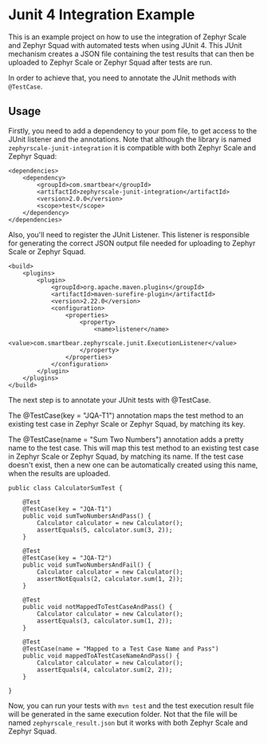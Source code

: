 # Junit 4 Integration Example

This is an example project on how to use the integration of Zephyr Scale and Zephyr Squad with automated tests when using JUnit 4. This JUnit mechanism creates a JSON file containing the test results that can then be uploaded to Zephyr Scale or Zephyr Squad after tests are run.

In order to achieve that, you need to annotate the JUnit methods with `@TestCase`.

## Usage

Firstly, you need to add a dependency to your pom file, to get access to the JUnit listener and the annotations. Note that although the library is named `zephyrscale-junit-integration` it is compatible with both Zephyr Scale and Zephyr Squad:

```
<dependencies>
    <dependency>
        <groupId>com.smartbear</groupId>
        <artifactId>zephyrscale-junit-integration</artifactId>
        <version>2.0.0</version>
        <scope>test</scope>
    </dependency>
</dependencies>
```

Also, you'll need to register the JUnit Listener. This listener is responsible for generating the correct JSON
output file needed for uploading to Zephyr Scale or Zephyr Squad.

```
<build>
    <plugins>
        <plugin>
            <groupId>org.apache.maven.plugins</groupId>
            <artifactId>maven-surefire-plugin</artifactId>
            <version>2.22.0</version>
            <configuration>
                <properties>
                    <property>
                        <name>listener</name>
                        <value>com.smartbear.zephyrscale.junit.ExecutionListener</value>
                    </property>
                </properties>
            </configuration>
        </plugin>
    </plugins>
</build>
```

The next step is to annotate your JUnit tests with @TestCase.

The @TestCase(key = "JQA-T1") annotation maps the test method to an existing test case in Zephyr Scale or Zephyr Squad, by matching its key.

The @TestCase(name = "Sum Two Numbers") annotation adds a pretty name to the test case. This will map this test method to an existing test case in Zephyr Scale or Zephyr Squad, by matching its name. If the test case doesn't exist, then a new one can be automatically created using this name, when the results are uploaded.

```
public class CalculatorSumTest {

    @Test
    @TestCase(key = "JQA-T1")
    public void sumTwoNumbersAndPass() {
        Calculator calculator = new Calculator();
        assertEquals(5, calculator.sum(3, 2));
    }

    @Test
    @TestCase(key = "JQA-T2")
    public void sumTwoNumbersAndFail() {
        Calculator calculator = new Calculator();
        assertNotEquals(2, calculator.sum(1, 2));
    }

    @Test
    public void notMappedToTestCaseAndPass() {
        Calculator calculator = new Calculator();
        assertEquals(3, calculator.sum(1, 2));
    }

    @Test
    @TestCase(name = "Mapped to a Test Case Name and Pass")
    public void mappedToATestCaseNameAndPass() {
        Calculator calculator = new Calculator();
        assertEquals(4, calculator.sum(2, 2));
    }

}

```

Now, you can run your tests with `mvn test` and the test execution result file will be generated in the same execution folder. Not that the file will be named `zephyrscale_result.json` but it works with both Zephyr Scale and Zephyr Squad.
